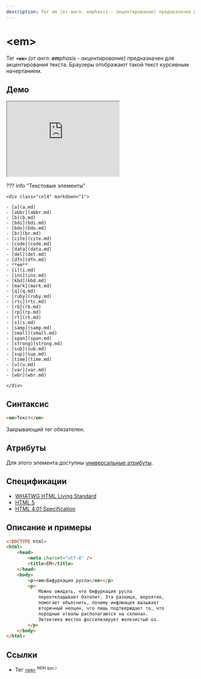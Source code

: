 ```yaml
---
description: Тег em (от англ. emphasis - акцентирование) предназначен для акцентирования текста
---
```


# &lt;em&gt;

Тег **`<em>`** _(от англ. **em**phasis - акцентирование)_ предназначен для акцентирования текста. Браузеры отображают такой текст курсивным начертанием.

## Демо

<iframe class="interactive is-tabbed-shorter-height" height="200" src="https://interactive-examples.mdn.mozilla.net/pages/tabbed/em.html" title="MDN Web Docs Interactive Example" loading="lazy" data-readystate="complete"></iframe>

??? info "Текстовые элементы"

    <div class="col4" markdown="1">

    - [a](a.md)
    - [abbr](abbr.md)
    - [b](b.md)
    - [bdi](bdi.md)
    - [bdo](bdo.md)
    - [br](br.md)
    - [cite](cite.md)
    - [code](code.md)
    - [data](data.md)
    - [del](del.md)
    - [dfn](dfn.md)
    - **em**
    - [i](i.md)
    - [ins](ins.md)
    - [kbd](kbd.md)
    - [mark](mark.md)
    - [q](q.md)
    - [ruby](ruby.md)
    - [rtc](rtc.md)
    - [rb](rb.md)
    - [rp](rp.md)
    - [rt](rt.md)
    - [s](s.md)
    - [samp](samp.md)
    - [small](small.md)
    - [span](span.md)
    - [strong](strong.md)
    - [sub](sub.md)
    - [sup](sup.md)
    - [time](time.md)
    - [u](u.md)
    - [var](var.md)
    - [wbr](wbr.md)

    </div>

## Синтаксис

```html
<em>Текст</em>
```

Закрывающий тег обязателен.

## Атрибуты

Для этого элемента доступны [универсальные атрибуты](uni-attr.md).

## Спецификации

-   [WHATWG HTML Living Standard](https://html.spec.whatwg.org/multipage/text-level-semantics.html#the-em-element)
-   [HTML 5](http://www.w3.org/TR/html5/text-level-semantics.html#the-em-element)
-   [HTML 4.01 Specification](http://www.w3.org/TR/html401/struct/text.html#h-9.2.1)

## Описание и примеры

```html
<!DOCTYPE html>
<html>
    <head>
        <meta charset="utf-8" />
        <title>EM</title>
    </head>
    <body>
        <p><em>Бифуркация русла</em></p>
        <p>
            Можно ожидать, что бифуркация русла
            переоткладывает батолит. Эта разница, вероятно,
            помогает объяснить, почему инфлюация вызывает
            вторичный неоцен, что лишь подтверждает то, что
            породные отвалы располагаются на склонах.
            Эвтектика жестко фоссилизирует железистый оз.
        </p>
    </body>
</html>
```

## Ссылки

-   Тег [`<em>`](https://developer.mozilla.org/ru/docs/Web/HTML/Element/em) <sup><small>MDN (рус.)</small></sup>

